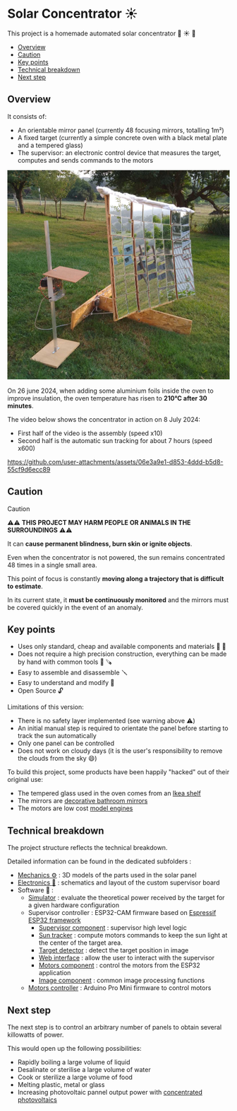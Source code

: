 # Solar Concentrator :sunny:

This project is a homemade automated solar concentrator :wrench: :sunny: :mag_right:

- [Overview](#overview)
- [Caution](#caution)
- [Key points](#key-points)
- [Technical breakdown](#technical-breakdown)
- [Next step](#next-step)

## Overview

It consists of:
* An orientable mirror panel (currently 48 focusing mirrors, totalling 1m²)
* A fixed target (currently a simple concrete oven with a black metal plate and a tempered glass)
* The supervisor: an electronic control device that measures the target, computes and sends commands to the motors

![Solar Concentrator](solar_concentrator.jpg)

On 26 june 2024, when adding some aluminium foils inside the oven to improve insulation,
the oven temperature has risen to __210°C after 30 minutes__.

The video below shows the concentrator in action on 8 July 2024:
* First half of the video is the assembly (speed x10)
* Second half is the automatic sun tracking for about 7 hours (speed x600)

https://github.com/user-attachments/assets/06e3a9e1-d853-4ddd-b5d8-55cf9d6ecc89

## Caution

> [!CAUTION]
> :warning::warning: __THIS PROJECT MAY HARM PEOPLE OR ANIMALS IN THE SURROUNDINGS__ :warning::warning:
>
> It can __cause permanent blindness, burn skin or ignite objects__.
>
> Even when the concentrator is not powered, the sun remains concentrated 48 times in a single small area.
>
> This point of focus is constantly __moving along a trajectory that is difficult to estimate__.
>
> In its current state, it __must be continuously monitored__ and the mirrors must be covered quickly in the event of an anomaly.

## Key points

* Uses only standard, cheap and available components and materials :bricks: :nut_and_bolt:
* Does not require a high precision construction, everything can be made by hand with common tools :straight_ruler: :carpentry_saw:
* Easy to assemble and disassemble :screwdriver:
* Easy to understand and modify :mag_right:
* Open Source :unlock:

Limitations of this version:
* There is no safety layer implemented (see warning above :warning:)
* An initial manual step is required to orientate the panel before starting to track the sun automatically
* Only one panel can be controlled
* Does not work on cloudy days (it is the user's responsibility to remove the clouds from the sky :smile:)

To build this project, some products have been happily "hacked" out of their original use:
* The tempered glass used in the oven comes from an [Ikea shelf](https://www.ikea.com/fr/fr/p/komplement-tablette-en-verre-blanc-80257647/)
* The mirrors are [decorative bathroom mirrors](https://www.bricoman.fr/lot-6-miroirs-adhesif-carre-15x15-cm-1429043.html)
* The motors are low cost [model engines](https://www.gotronic.fr/art-motoreducteur-mfa-950d8101ln-11376.htm)

## Technical breakdown

The project structure reflects the technical breakdown.

Detailed information can be found in the dedicated subfolders :

* [Mechanics :gear:](mechanics/README.md) : 3D models of the parts used in the solar panel
* [Electronics :electric_plug:](electronics/supervisor/README.md) : schematics and layout of the custom supervisor board
* Software :floppy_disk: :
    * [Simulator](software/simulator/README.md) : evaluate the theoretical power received by the target for a given hardware configuration
    * Supervisor controller : ESP32-CAM firmware based on [Espressif ESP32 framework](https://docs.espressif.com/projects/esp-idf/en/latest/esp32/index.html)
        * [Supervisor component](software/supervisor_controller/components/supervisor/README.md) : supervisor high level logic
        * [Sun tracker](software/supervisor_controller/components/sun_tracker/README.md) : compute motors commands to keep the sun light at the center of the target area.
        * [Target detector](software/supervisor_controller/components/target_detector/README.md) : detect the target position in image
        * [Web interface](software/supervisor_controller/components/web_interface/README.md) : allow the user to interact with the supervisor
        * [Motors component](software/supervisor_controller/components/motors/README.md) : control the motors from the ESP32 application
        * [Image component](software/supervisor_controller/components/image/README.md) : common image processing functions
    * [Motors controller](software/motors_controller/README.md) : Arduino Pro Mini firmware to control motors

## Next step

The next step is to control an arbitrary number of panels to obtain several killowatts of power.

This would open up the following possibilities:
* Rapidly boiling a large volume of liquid
* Desalinate or sterilise a large volume of water
* Cook or sterilize a large volume of food
* Melting plastic, metal or glass
* Increasing photovoltaic pannel output power with [concentrated photovoltaics](https://en.wikipedia.org/wiki/Concentrator_photovoltaics)


